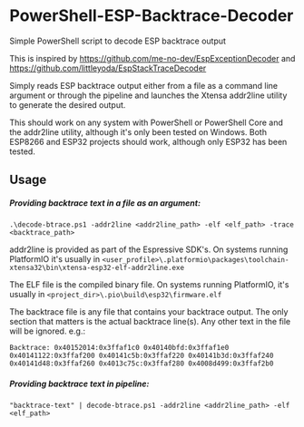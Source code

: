 # PowerShell-ESP-Backtrace-Decoder
Simple PowerShell script to decode ESP backtrace output

This is inspired by https://github.com/me-no-dev/EspExceptionDecoder and https://github.com/littleyoda/EspStackTraceDecoder

Simply reads ESP backtrace output either from a file as a command line argument or through the pipeline and launches the Xtensa addr2line utility to generate the desired output.

This should work on any system with PowerShell or PowerShell Core and the addr2line utility, although it's only been tested on Windows.  Both ESP8266 and ESP32 projects should work, although only ESP32 has been tested.

## Usage

##### Providing backtrace text in a file as an argument:

```
.\decode-btrace.ps1 -addr2line <addr2line_path> -elf <elf_path> -trace <backtrace_path>
```

addr2line is provided as part of the Espressive SDK's. On systems running PlatformIO it's usually in `<user_profile>\.platformio\packages\toolchain-xtensa32\bin\xtensa-esp32-elf-addr2line.exe`

The ELF file is the compiled binary file.  On systems running PlatformIO, it's usually in `<project_dir>\.pio\build\esp32\firmware.elf`

The backtrace file is any file that contains your backtrace output. The only section that matters is the actual backtrace line(s). Any other text in the file will be ignored.  e.g.:
```
Backtrace: 0x40152014:0x3ffaf1c0 0x40140bfd:0x3ffaf1e0 0x40141122:0x3ffaf200 0x40141c5b:0x3ffaf220 0x40141b3d:0x3ffaf240 0x40141d48:0x3ffaf260 0x4013c75c:0x3ffaf280 0x4008d499:0x3ffaf2b0
```

##### Providing backtrace text in pipeline:

```
"backtrace-text" | decode-btrace.ps1 -addr2line <addr2line_path> -elf <elf_path>
```

